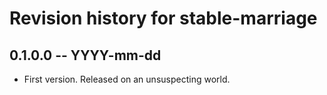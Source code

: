 # Revision history for stable-marriage

## 0.1.0.0 -- YYYY-mm-dd

* First version. Released on an unsuspecting world.
